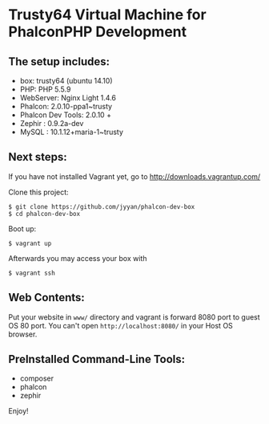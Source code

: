 Trusty64 Virtual Machine for PhalconPHP Development
==============================================================

The setup includes:
-------------------
* box:       trusty64 (ubuntu 14.10)
* PHP:       PHP 5.5.9
* WebServer: Nginx Light 1.4.6
* Phalcon: 2.0.10-ppa1~trusty
* Phalcon Dev Tools: 2.0.10 +
* Zephir : 0.9.2a-dev
* MySQL  : 10.1.12+maria-1~trusty

Next steps:
-----------
If you have not installed Vagrant yet, go to http://downloads.vagrantup.com/

Clone this project:

    $ git clone https://github.com/jyyan/phalcon-dev-box
    $ cd phalcon-dev-box

Boot up:

    $ vagrant up

Afterwards you may access your box with

    $ vagrant ssh

Web Contents:
-----------
Put your website in `www/` directory and vagrant is forward 8080 port to guest OS 80 port.
You can't open `http://localhost:8080/` in your Host OS browser.

PreInstalled Command-Line Tools:
-----------
* composer
* phalcon
* zephir


Enjoy!
